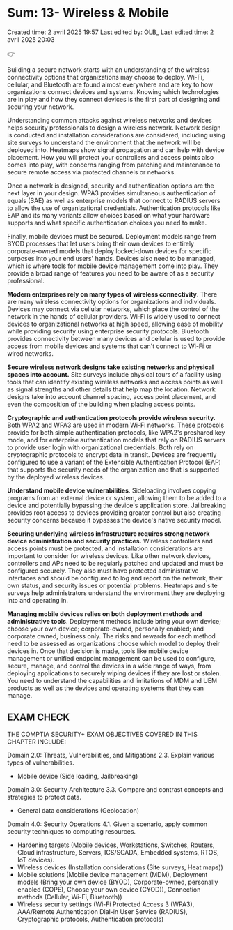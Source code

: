 # Sum: 13- Wireless & Mobile

Created time: 2 avril 2025 19:57
Last edited by: OLB_
Last edited time: 2 avril 2025 20:03

<aside>
👉

Building a secure network starts with an understanding of the wireless
connectivity options that organizations may choose to deploy. Wi-Fi,
cellular, and Bluetooth are found almost everywhere and are key to
how organizations connect devices and systems. Knowing which
technologies are in play and how they connect devices is the first part
of designing and securing your network.

Understanding common attacks against wireless networks and devices
helps security professionals to design a wireless network. Network
design is conducted and installation considerations are considered,
including using site surveys to understand the environment that the
network will be deployed into. Heatmaps show signal propagation and
can help with device placement. How you will protect your controllers
and access points also comes into play, with concerns ranging from
patching and maintenance to secure remote access via protected
channels or networks.

Once a network is designed, security and authentication options are
the next layer in your design. WPA3 provides simultaneous
authentication of equals (SAE) as well as enterprise models that
connect to RADIUS servers to allow the use of organizational
credentials. Authentication protocols like EAP and its many variants
allow choices based on what your hardware supports and what specific
authentication choices you need to make.

Finally, mobile devices must be secured. Deployment models range
from BYOD processes that let users bring their own devices to entirely
corporate-owned models that deploy locked-down devices for specific
purposes into your end users' hands. Devices also need to be managed,
which is where tools for mobile device management come into play.
They provide a broad range of features you need to be aware of as a
security professional.

**Modern enterprises rely on many types of wireless
connectivity**. There are many wireless connectivity options for
organizations and individuals. Devices may connect via cellular
networks, which place the control of the network in the hands of
cellular providers. Wi-Fi is widely used to connect devices to
organizational networks at high speed, allowing ease of mobility while
providing security using enterprise security protocols. Bluetooth
provides connectivity between many devices and cellular is used to
provide access from mobile devices and systems that can't connect to
Wi-Fi or wired networks.

**Secure wireless network designs take existing networks and
physical spaces into account.** Site surveys include physical tours
of a facility using tools that can identify existing wireless networks and
access points as well as signal strengths and other details that help
map the location. Network designs take into account channel spacing,
access point placement, and even the composition of the building
when placing access points.

**Cryptographic and authentication protocols provide
wireless security.** Both WPA2 and WPA3 are used in modern Wi-Fi
networks. These protocols provide for both simple authentication
protocols, like WPA2's preshared key mode, and for enterprise
authentication models that rely on RADIUS servers to provide user
login with organizational credentials. Both rely on cryptographic
protocols to encrypt data in transit. Devices are frequently configured
to use a variant of the Extensible Authentication Protocol (EAP) that
supports the security needs of the organization and that is supported
by the deployed wireless devices.

**Understand mobile device vulnerabilities**. Sideloading involves
copying programs from an external device or system, allowing them to
be added to a device and potentially bypassing the device's application
store. Jailbreaking provides root access to devices providing greater
control but also creating security concerns because it bypasses the
device's native security model.

**Securing underlying wireless infrastructure requires strong
network device administration and security practices.**
Wireless controllers and access points must be protected, and
installation considerations are important to consider for wireless
devices. Like other network devices, controllers and APs need to be
regularly patched and updated and must be configured securely. They
also must have protected administrative interfaces and should be
configured to log and report on the network, their own status, and
security issues or potential problems. Heatmaps and site surveys help
administrators understand the environment they are deploying into
and operating in.

**Managing mobile devices relies on both deployment
methods and administrative tools**. Deployment methods include
bring your own device; choose your own device; corporate-owned,
personally enabled; and corporate owned, business only. The risks and
rewards for each method need to be assessed as organizations choose
which model to deploy their devices in. Once that decision is made,
tools like mobile device management or unified endpoint management
can be used to configure, secure, manage, and control the devices in a
wide range of ways, from deploying applications to securely wiping
devices if they are lost or stolen. You need to understand the
capabilities and limitations of MDM and UEM products as well as the
devices and operating systems that they can manage.

</aside>

## **EXAM CHECK**

THE COMPTIA SECURITY+ EXAM OBJECTIVES
COVERED IN THIS CHAPTER INCLUDE:

Domain 2.0: Threats, Vulnerabilities, and Mitigations
2.3. Explain various types of vulnerabilities.

- Mobile device (Side loading, Jailbreaking)

Domain 3.0: Security Architecture
3.3. Compare and contrast concepts and strategies to
protect data.

- General data considerations (Geolocation)

Domain 4.0: Security Operations
4.1. Given a scenario, apply common security techniques to
computing resources.

- Hardening targets (Mobile devices, Workstations,
Switches, Routers, Cloud infrastructure, Servers,
ICS/SCADA, Embedded systems, RTOS, IoT devices).
- Wireless devices (Installation considerations (Site
surveys, Heat maps))
- Mobile solutions (Mobile device management (MDM),
Deployment models (Bring your own device (BYOD),
Corporate-owned, personally enabled (COPE), Choose
your own device (CYOD)), Connection methods
(Cellular, Wi-Fi, Bluetooth))
- Wireless security settings (Wi-Fi Protected Access 3
(WPA3), AAA/Remote Authentication Dial-in User
Service (RADIUS), Cryptographic protocols,
Authentication protocols)